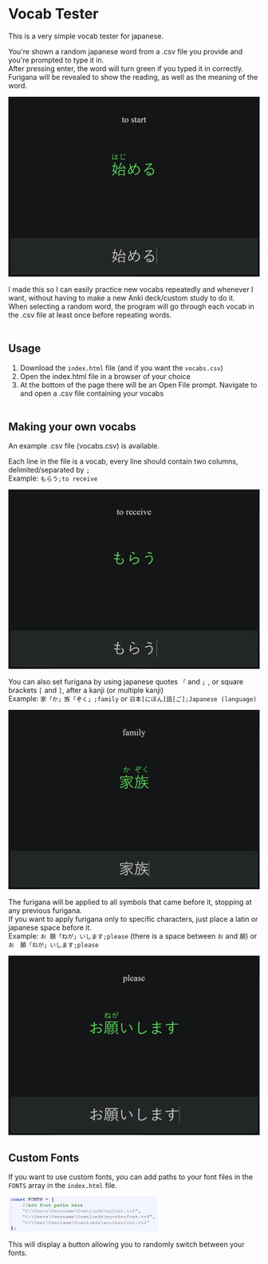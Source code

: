 # Vocab Tester
This is a very simple vocab tester for japanese.

You're shown a random japanese word from a .csv file you provide and you're prompted to type it in.  
After pressing enter, the word will turn green if you typed it in correctly.  
Furigana will be revealed to show the reading, as well as the meaning of the word.

<img width="600" src="Images\\start.png"/>

I made this so I can easily practice new vocabs repeatedly and whenever I want, without having to make a new Anki deck/custom study to do it.  
When selecting a random word, the program will go through each vocab in the .csv file at least once before repeating words.
</br></br>
## Usage ##
1. Download the ``index.html`` file (and if you want the ``vocabs.csv``)  
2. Open the index.html file in a browser of your choice  
3. At the bottom of the page there will be an Open File prompt. Navigate to and open a .csv file containing your vocabs
</br></br>
## Making your own vocabs ##
An example .csv file (vocabs.csv) is available.  

Each line in the file is a vocab, every line should contain two columns, delimited/separated by ``;``  
Example: ``もらう;to receive``

<img width="600" src="Images\\receive.png"/>  

You can also set furigana by using japanese quotes ``「`` and ``」``, or square brackets ``[`` and ``]``, after a kanji (or multiple kanji)  
Example: ``家「か」族「ぞく」;family`` or ``日本[にほん]語[ご];Japanese (language)``

<img width="600" src="Images\\family.png"/>  

The furigana will be applied to all symbols that came before it, stopping at any previous furigana.  
If you want to apply furigana only to specific characters, just place a latin or japanese space before it.  
Example: ``お 願「ねが」いします;please`` (there is a space between ``お`` and ``願``) or ``お　願「ねが」いします;please``

<img width="600" src="Images\\please.png"/>

## Custom Fonts ##
If you want to use custom fonts, you can add paths to your font files in the ``FONTS`` array in the ``index.html`` file.  

<img width="300" src="Images\\fonts.png"/>

This will display a button allowing you to randomly switch between your fonts.
